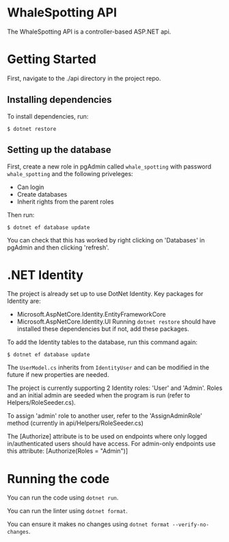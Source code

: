 # WhaleSpotting API
The WhaleSpotting API is a controller-based ASP.NET api.
# Getting Started
First, navigate to the ./api directory in the project repo.
## Installing dependencies
To install dependencies, run:
```
$ dotnet restore
```
## Setting up the database
First, create a new role in pgAdmin called `whale_spotting` with password `whale_spotting` and the following priveleges:
- Can login
- Create databases
- Inherit rights from the parent roles

Then run:
```
$ dotnet ef database update
```

You can check that this has worked by right clicking on 'Databases' in pgAdmin and then clicking 'refresh'.

# .NET Identity
The project is already set up to use DotNet Identity. Key packages for Identity are:
* Microsoft.AspNetCore.Identity.EntityFrameworkCore
* Microsoft.AspNetCore.Identity.UI
Running `dotnet restore` should have installed these dependencies but if not, add these packages.

To add the Identity tables to the database, run this command again:
```
$ dotnet ef database update
```
The `UserModel.cs` inherits from `IdentityUser` and can be modified in the future if new properties are needed.

The project is currently supporting 2 Identity roles: 'User' and 'Admin'. Roles and an initial admin are seeded when the program is run (refer to Helpers/RoleSeeder.cs).

To assign 'admin' role to another user, refer to the 'AssignAdminRole' method (currently in api/Helpers/RoleSeeder.cs)

The [Authorize] attribute is to be used on endpoints where only logged in/authenticated users should have access.
For admin-only endpoints use this attribute: [Authorize(Roles = "Admin")]

# Running the code
You can run the code using `dotnet run`.

You can run the linter using `dotnet format`.

You can ensure it makes no changes using `dotnet format --verify-no-changes`.

 
